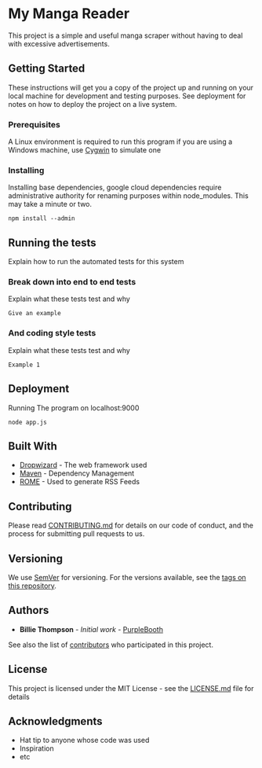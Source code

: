 # My Manga Reader

This project is a simple and useful manga scraper without having to deal with excessive advertisements.

## Getting Started

These instructions will get you a copy of the project up and running on your local machine for development and testing purposes. See deployment for notes on how to deploy the project on a live system.

### Prerequisites

A Linux environment is required to run this program if you are using a Windows machine, use [Cygwin](https://cygwin.com/install.html) to simulate one

### Installing

Installing base dependencies, google cloud dependencies require administrative authority for renaming purposes within node_modules. This may take a minute or two.

```
npm install --admin
```

## Running the tests

Explain how to run the automated tests for this system

### Break down into end to end tests

Explain what these tests test and why

```
Give an example
```

### And coding style tests

Explain what these tests test and why

```
Example 1
```

## Deployment

Running The program on localhost:9000

```
node app.js
```

## Built With

* [Dropwizard](http://www.dropwizard.io/1.0.2/docs/) - The web framework used
* [Maven](https://maven.apache.org/) - Dependency Management
* [ROME](https://rometools.github.io/rome/) - Used to generate RSS Feeds

## Contributing

Please read [CONTRIBUTING.md](https://gist.github.com/PurpleBooth/b24679402957c63ec426) for details on our code of conduct, and the process for submitting pull requests to us.

## Versioning

We use [SemVer](http://semver.org/) for versioning. For the versions available, see the [tags on this repository](https://github.com/your/project/tags). 

## Authors

* **Billie Thompson** - *Initial work* - [PurpleBooth](https://github.com/PurpleBooth)

See also the list of [contributors](https://github.com/your/project/contributors) who participated in this project.

## License

This project is licensed under the MIT License - see the [LICENSE.md](LICENSE.md) file for details

## Acknowledgments

* Hat tip to anyone whose code was used
* Inspiration
* etc
